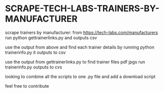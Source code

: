 # SCRAPE-TECH-LABS-TRAINERS-BY-MANUFACTURER

scrape trainers by manufacturer: from https://tech-labs.com/manufacturers run python gettrainerlinks.py and outputs csv 

use the output from above and find each trainer details by running python trainerinfo.py it outputs to csv

use the output from gettrainerlinks.py to find trainer files pdf jpgs run trainerinfo.py outputs to cvs

looking to combine all the scripts to one .py file and add a download script

feel free to contribute

